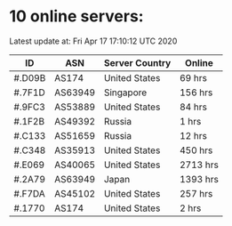 # 10 online servers:

Latest update at: Fri Apr 17 17:10:12 UTC 2020

| ID | ASN | Server Country | Online |
| -- | --- | -------------- | ------ |
| #.D09B | AS174 | United States | 69 hrs |
| #.7F1D | AS63949 | Singapore | 156 hrs |
| #.9FC3 | AS53889 | United States | 84 hrs |
| #.1F2B | AS49392 | Russia | 1 hrs |
| #.C133 | AS51659 | Russia | 12 hrs |
| #.C348 | AS35913 | United States | 450 hrs |
| #.E069 | AS40065 | United States | 2713 hrs |
| #.2A79 | AS63949 | Japan | 1393 hrs |
| #.F7DA | AS45102 | United States | 257 hrs |
| #.1770 | AS174 | United States | 2 hrs |

